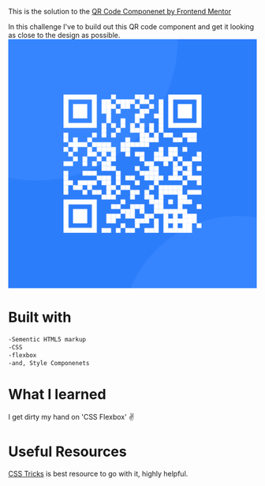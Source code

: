 This is the solution to the [QR Code Componenet by Frontend Mentor](https://www.frontendmentor.io/learning-paths/getting-started-on-frontend-mentor-XJhRWRREZd/steps/672232a65832c087f201012e/challenge/start)

In this challenge I've to build out this QR code component and get it looking as close to the design as possible.
![challange](./images/image-qr-code.png)

# Built with

    -Sementic HTML5 markup
    -CSS
    -flexbox
    -and, Style Componenets

# What I learned

I get dirty my hand on 'CSS Flexbox' ✌

# Useful Resources

[CSS Tricks](https://css-tricks.com/snippets/css/a-guide-to-flexbox/) is best resource to go with it, highly helpful.
